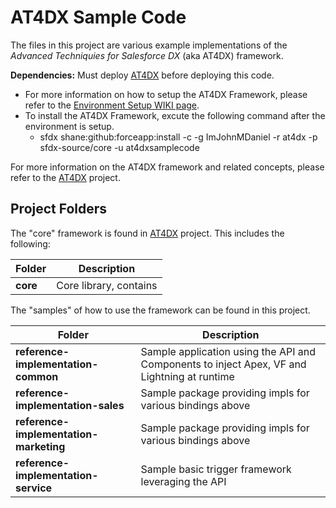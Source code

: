# AT4DX Sample Code

The files in this project are various example implementations of the *Advanced Techniquies for Salesforce DX* (aka AT4DX) framework.

**Dependencies:** Must deploy [AT4DX](https://github.com/imjohnmdaniel/at4dx) before deploying this code.
* For more information on how to setup the AT4DX Framework, please refer to the [Environment Setup WIKI page](https://github.com/ImJohnMDaniel/at4dx/wiki/Environment-Setup). 
* To install the AT4DX Framework, excute the following command after the environment is setup.
  * sfdx shane:github:forceapp:install -c -g ImJohnMDaniel -r at4dx -p sfdx-source/core -u at4dxsamplecode

For more information on the AT4DX framework and related concepts, please refer to the [AT4DX](https://github.com/imjohnmdaniel/at4dx) project.

Project Folders
---------------
The "core" framework is found in [AT4DX](https://github.com/imjohnmdaniel/at4dx) project.  This includes the following:

| Folder | Description |
| ------ | ----------- |
| **core** | Core library, contains  |

The "samples" of how to use the framework can be found in this project.

| Folder | Description |
| ------ | ----------- |
| **reference-implementation-common** | Sample application using the API and Components to inject Apex, VF and Lightning at runtime |
| **reference-implementation-sales** | Sample package providing impls for various bindings above |
| **reference-implementation-marketing** | Sample package providing impls for various bindings above |
| **reference-implementation-service** | Sample basic trigger framework leveraging the API |
